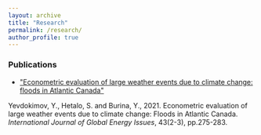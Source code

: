 ```yaml
---
layout: archive
title: "Research"
permalink: /research/
author_profile: true
---
```


### Publications
* ["Econometric evaluation of large weather events due to climate change: floods in Atlantic Canada"](https://www.inderscienceonline.com/doi/abs/10.1504/IJGEI.2021.115149)

Yevdokimov, Y., Hetalo, S. and Burina, Y., 2021. Econometric evaluation of large weather events due to climate change: Floods in Atlantic Canada. _International Journal of Global Energy Issues_, 43(2-3), pp.275-283.
